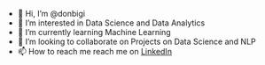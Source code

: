 - 👋 Hi, I’m @donbigi
- 👀 I’m interested in Data Science and Data Analytics
- 🌱 I’m currently learning Machine Learning
- 💞️ I’m looking to collaborate on Projects on Data Science and NLP
- 📫 How to reach me reach me on  <a href="https://www.linkedin.com/in/cos-ibe/" target="_blank"> LinkedIn </a>

<!---
donbigi/donbigi is a ✨ special ✨ repository because its `README.md` (this file) appears on your GitHub profile.
You can click the Preview link to take a look at your changes.
--->
